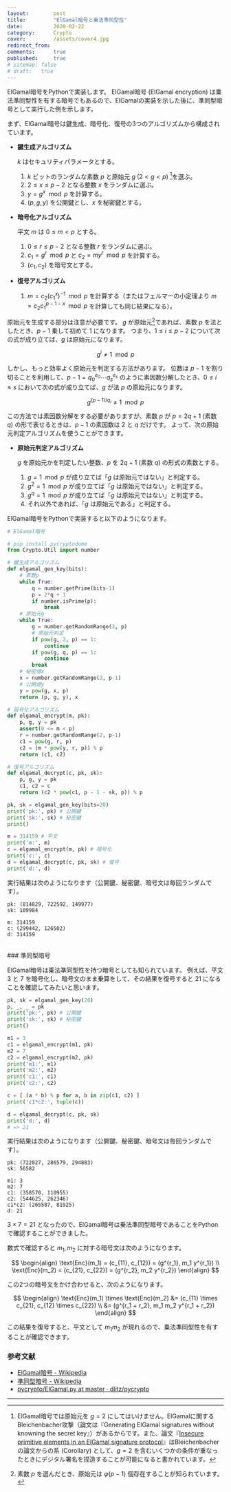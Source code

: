 ```yaml
---
layout:        post
title:         "ElGamal暗号と乗法準同型性"
date:          2020-02-22
category:      Crypto
cover:         /assets/cover4.jpg
redirect_from:
comments:      true
published:     true
# sitemap: false
# draft:   true
---
```


ElGamal暗号をPythonで実装します。
ElGamal暗号 (ElGamal encryption) は乗法準同型性を有する暗号でもあるので、ElGamalの実装を示した後に、準同型暗号として実行した例を示します。

まず、ElGamal暗号は鍵生成、暗号化、復号の3つのアルゴリズムから構成されています。

- **鍵生成アルゴリズム**

    $k$ はセキュリティパラメータとする。

    1. $k$ ビットのランダムな素数 $p$ と原始元 $g \; (2 < g < p)$ [^Bleichenbacher-attack]を選ぶ。
    2. $2 \le x \le p-2$ となる整数 $x$ をランダムに選ぶ。
    3. $y = g^x \mod p$ を計算する。
    4. $(p, g, y)$ を公開鍵とし、$x$ を秘密鍵とする。

- **暗号化アルゴリズム**

    平文 $m$ は $0 \le m < p$ とする。

    1. $0 \le r \le p-2$ となる整数 $r$ をランダムに選ぶ。
    2. $c_1 = g^r \mod p$ と $c_2 = my^r \mod p$ を計算する。
    3. $(c_1, c_2)$ を暗号文とする。

- **復号アルゴリズム**

    1. $m = c_2 (c_1^{x})^{-1} \mod p$ を計算する（またはフェルマーの小定理より $m = c_2 c_1^{p-1-x} \mod p$ を計算しても同じ結果になる）。


原始元を生成する部分は注意が必要です。
$g$ が原始元[^generator-count]であれば、素数 $p$ を法としたとき、$p-1$ 乗して初めて $1$ になります。
つまり、$1 \le i \le p-2$ について次の式が成り立てば、$g$ は原始元になります。

$$g^i \ne 1 \mod p$$

しかし、もっと効率よく原始元を判定する方法があります。
位数は $p - 1$ を割り切ることを利用して、$p - 1 = q_0^{e_0}\cdots{}q_s^{e_s}$ のように素因数分解したとき、$0 \le i \le s$ において次の式が成り立てば、$g$ が法 $p$ の原始元になります。

$$g^{(p-1)/q_i} \ne 1 \mod p$$

この方法では素因数分解をする必要がありますが、素数 $p$ が $p = 2q + 1$ (素数 $q$) の形で表せるときは、$p-1$ の素因数は $2$ と $q$ だけです。
よって、次の原始元判定アルゴリズムを使うことができます。

- **原始元判定アルゴリズム**

    $g$ を原始元かを判定したい整数、$p$ を $2q + 1$ (素数 $q$) の形式の素数とする。

    1. $g = 1 \mod p$ が成り立てば「$g$ は原始元ではない」と判定する。
    2. $g^2 = 1 \mod p$ が成り立てば「$g$ は原始元ではない」と判定する。
    3. $g^q = 1 \mod p$ が成り立てば「$g$ は原始元ではない」と判定する。
    4. それ以外であれば、「$g$ は原始元である」と判定する。

[^generator-count]: 素数 $p$ を選んだとき、原始元は $\varphi(p-1)$ 個存在することが知られています。

ElGamal暗号をPythonで実装すると以下のようになります。

```python
# ElGamal暗号

# pip install pycryptodome
from Crypto.Util import number

# 鍵生成アルゴリズム
def elgamal_gen_key(bits):
    # 素数p
    while True:
        q = number.getPrime(bits-1)
        p = 2*q + 1
        if number.isPrime(p):
            break
    # 原始元g
    while True:
        g = number.getRandomRange(3, p)
        # 原始元判定
        if pow(g, 2, p) == 1:
            continue
        if pow(g, q, p) == 1:
            continue
        break
    # 秘密値x
    x = number.getRandomRange(2, p-1)
    # 公開値y
    y = pow(g, x, p)
    return (p, g, y), x

# 暗号化アルゴリズム
def elgamal_encrypt(m, pk):
    p, g, y = pk
    assert(0 <= m < p)
    r = number.getRandomRange(2, p-1)
    c1 = pow(g, r, p)
    c2 = (m * pow(y, r, p)) % p
    return (c1, c2)

# 復号アルゴリズム
def elgamal_decrypt(c, pk, sk):
    p, g, y = pk
    c1, c2 = c
    return (c2 * pow(c1, p - 1 - sk, p)) % p

pk, sk = elgamal_gen_key(bits=20)
print('pk:', pk) # 公開鍵
print('sk:', sk) # 秘密鍵
print()

m = 314159 # 平文
print('m:', m)
c = elgamal_encrypt(m, pk) # 暗号化
print('c:', c)
d = elgamal_decrypt(c, pk, sk) # 復号
print('d:', d)
```

実行結果は次のようになります（公開鍵、秘密鍵、暗号文は毎回ランダムです）。

```
pk: (814829, 722592, 149977)
sk: 109984

m: 314159
c: (299442, 126502)
d: 314159
```

<br>
### 準同型暗号

ElGamal暗号は乗法準同型性を持つ暗号としても知られています。
例えば、平文 3 と 7 を暗号化し、暗号文のまま乗算をして、その結果を復号すると 21 になることを確認してみたいと思います。

```python
pk, sk = elgamal_gen_key(20)
p, _, _ = pk
print('pk:', pk) # 公開鍵
print('sk:', sk) # 秘密鍵
print()

m1 = 3
c1 = elgamal_encrypt(m1, pk)
m2 = 7
c2 = elgamal_encrypt(m2, pk)
print('m1:', m1)
print('m2:', m2)
print('c1:', c1)
print('c2:', c2)

c = [ (a * b) % p for a, b in zip(c1, c2) ]
print('c1*c2:', tuple(c))

d = elgamal_decrypt(c, pk, sk)
print('d:', d)
# => 21
```

実行結果は次のようになります（公開鍵、秘密鍵、暗号文は毎回ランダムです）。

```
pk: (722027, 286579, 294883)
sk: 56582

m1: 3
m2: 7
c1: (358570, 110955)
c2: (544625, 262346)
c1*c2: (265587, 81925)
d: 21
```

$3 \times 7 = 21$ となったので、ElGamal暗号は乗法準同型暗号であることをPythonで確認することができました。

数式で確認すると $m_1, m_2$ に対する暗号文は次のようになります。

$$
\begin{align}
  \text{Enc}(m_1) = (c_{11}, c_{12}) = (g^{r_1}, m_1 y^{r_1}) \\
  \text{Enc}(m_2) = (c_{21}, c_{22}) = (g^{r_2}, m_2 y^{r_2})
\end{align}
$$

この2つの暗号文をかけ合わせると、次のようになります。

$$
\begin{align}
  \text{Enc}(m_1) \times \text{Enc}(m_2)
  &= (c_{11} \times c_{21}, c_{12} \times c_{22}) \\
  &= (g^{r_1 + r_2}, m_1 m_2 y^{r_1 + r_2})
\end{align}
$$

この結果を復号すると、平文として $m_1 m_2$ が現れるので、乗法準同型性を有することが確認できます。


### 参考文献

- [ElGamal暗号 - Wikipedia](https://ja.wikipedia.org/wiki/ElGamal%E6%9A%97%E5%8F%B7)
- [準同型暗号 - Wikipedia](https://ja.wikipedia.org/wiki/%E6%BA%96%E5%90%8C%E5%9E%8B%E6%9A%97%E5%8F%B7)
- [pycrypto/ElGamal.py at master · dlitz/pycrypto](https://github.com/dlitz/pycrypto/blob/master/lib/Crypto/PublicKey/ElGamal.py#L120)


-----

[^Bleichenbacher-attack]: ElGamal暗号では原始元を $g=2$ にしてはいけません。ElGamalに関するBleichenbacher攻撃（論文は『Generating ElGamal signatures without knowning the secret key』）があるからです。また、論文『[Insecure primitive elements in an ElGamal signature protocol](https://arxiv.org/pdf/1509.01504.pdf)』はBleichenbacherの論文からの系 (Corollary) として、$g=2$ を含むいくつかの条件が重なったときにデジタル署名を捏造することが可能になると書かれています。

